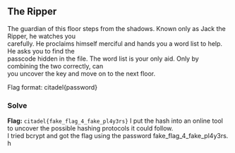 ## The Ripper 
The guardian of this floor steps from the shadows. Known only as Jack the Ripper, he watches you  
carefully. He proclaims himself merciful and hands you a word list to help. He asks you to find the  
passcode hidden in the file. The word list is your only aid. Only by combining the two correctly, can  
you uncover the key and move on to the next floor.   


Flag format: citadel{password}  
### Solve  
**Flag:**  `citadel{fake_flag_4_fake_pl4y3rs}`
I put the hash into an online tool to uncover the possible hashing protocols it could follow.  
I tried bcrypt and got the flag using the password fake_flag_4_fake_pl4y3rs. h
